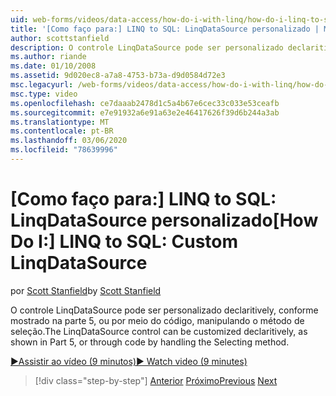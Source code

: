 ```yaml
---
uid: web-forms/videos/data-access/how-do-i-with-linq/how-do-i-linq-to-sql-custom-linqdatasource
title: '[Como faço para:] LINQ to SQL: LinqDataSource personalizado | Microsoft Docs'
author: scottstanfield
description: O controle LinqDataSource pode ser personalizado declaritively, conforme mostrado na parte 5, ou por meio do código, manipulando o método de seleção.
ms.author: riande
ms.date: 01/10/2008
ms.assetid: 9d020ec8-a7a8-4753-b73a-d9d0584d72e3
msc.legacyurl: /web-forms/videos/data-access/how-do-i-with-linq/how-do-i-linq-to-sql-custom-linqdatasource
msc.type: video
ms.openlocfilehash: ce7daaab2478d1c5a4b67e6cec33c033e53ceafb
ms.sourcegitcommit: e7e91932a6e91a63e2e46417626f39d6b244a3ab
ms.translationtype: MT
ms.contentlocale: pt-BR
ms.lasthandoff: 03/06/2020
ms.locfileid: "78639996"
---
```

# <a name="how-do-i-linq-to-sql-custom-linqdatasource"></a><span data-ttu-id="35be6-103">[Como faço para:] LINQ to SQL: LinqDataSource personalizado</span><span class="sxs-lookup"><span data-stu-id="35be6-103">[How Do I:] LINQ to SQL: Custom LinqDataSource</span></span>

<span data-ttu-id="35be6-104">por [Scott Stanfield](https://github.com/scottstanfield)</span><span class="sxs-lookup"><span data-stu-id="35be6-104">by [Scott Stanfield](https://github.com/scottstanfield)</span></span>

<span data-ttu-id="35be6-105">O controle LinqDataSource pode ser personalizado declaritively, conforme mostrado na parte 5, ou por meio do código, manipulando o método de seleção.</span><span class="sxs-lookup"><span data-stu-id="35be6-105">The LinqDataSource control can be customized declaritively, as shown in Part 5, or through code by handling the Selecting method.</span></span>

[<span data-ttu-id="35be6-106">&#9654;Assistir ao vídeo (9 minutos)</span><span class="sxs-lookup"><span data-stu-id="35be6-106">&#9654; Watch video (9 minutes)</span></span>](https://channel9.msdn.com/Blogs/ASP-NET-Site-Videos/how-do-i-linq-to-sql-custom-linqdatasource)

> [!div class="step-by-step"]
> <span data-ttu-id="35be6-107">[Anterior](how-do-i-linq-to-sql-linqdatasource.md)
> [Próximo](how-do-i-linq-to-sql-using-stored-procedures.md)</span><span class="sxs-lookup"><span data-stu-id="35be6-107">[Previous](how-do-i-linq-to-sql-linqdatasource.md)
[Next](how-do-i-linq-to-sql-using-stored-procedures.md)</span></span>
